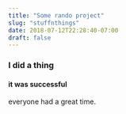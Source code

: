 ```yaml
---
title: "Some rando project"
slug: "stuffnthings"
date: 2018-07-12T22:28:40-07:00
draft: false
---
```


### I did a thing
#### it was successful
everyone had a great time.

